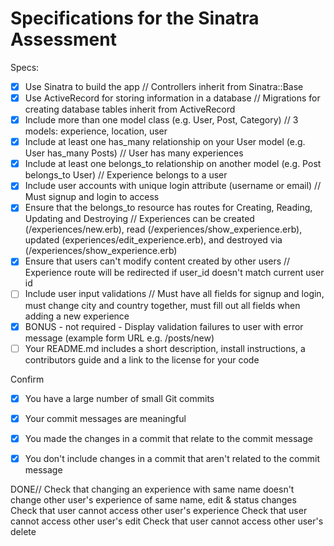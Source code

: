 # Specifications for the Sinatra Assessment

Specs:
- [x] Use Sinatra to build the app // Controllers inherit from Sinatra::Base
- [x] Use ActiveRecord for storing information in a database // Migrations for creating database tables inherit from ActiveRecord
- [x] Include more than one model class (e.g. User, Post, Category) // 3 models: experience, location, user
- [x] Include at least one has_many relationship on your User model (e.g. User has_many Posts) // User has many experiences
- [x] Include at least one belongs_to relationship on another model (e.g. Post belongs_to User) // Experience belongs to a user
- [x] Include user accounts with unique login attribute (username or email) // Must signup and login to access
- [x] Ensure that the belongs_to resource has routes for Creating, Reading, Updating and Destroying // Experiences can be created (/experiences/new.erb), read (/experiences/show_experience.erb), updated (experiences/edit_experience.erb), and destroyed via (/experiences/show_experience.erb)
- [x] Ensure that users can't modify content created by other users // Experience route will be redirected if user_id doesn't match current user id
- [ ] Include user input validations // Must have all fields for signup and login, must change city and country together, must fill out all fields when adding a new experience
- [X] BONUS - not required - Display validation failures to user with error message (example form URL e.g. /posts/new)
- [ ] Your README.md includes a short description, install instructions, a contributors guide and a link to the license for your code

Confirm
- [X] You have a large number of small Git commits
- [x] Your commit messages are meaningful
- [X] You made the changes in a commit that relate to the commit message
- [X] You don't include changes in a commit that aren't related to the commit message


DONE// Check that changing an experience with same name doesn't change other user's experience of same name, edit & status changes
Check that user cannot access other user's experience
Check that user cannot access other user's edit
Check that user cannot access other user's delete
